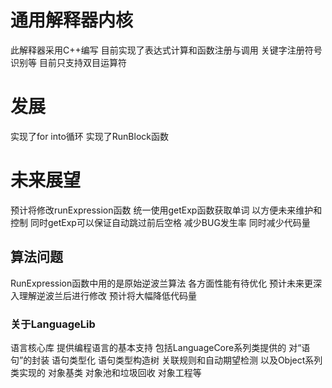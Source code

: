 # 通用解释器内核
此解释器采用C++编写
目前实现了表达式计算和函数注册与调用
关键字注册符号识别等
目前只支持双目运算符
# 发展
实现了for into循环
实现了RunBlock函数
# 未来展望
预计将修改runExpression函数
统一使用getExp函数获取单词
以方便未来维护和控制
同时getExp可以保证自动跳过前后空格
减少BUG发生率
同时减少代码量
## 算法问题
RunExpression函数中用的是原始逆波兰算法
各方面性能有待优化
预计未来更深入理解逆波兰后进行修改
预计将大幅降低代码量
### 关于LanguageLib
语言核心库
提供编程语言的基本支持
包括LanguageCore系列类提供的
对“语句”的封装
语句类型化
语句类型构造树
关联规则和自动期望检测
以及Object系列类实现的
对象基类
对象池和垃圾回收
对象工程等
